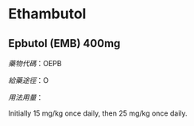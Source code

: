 # Ethambutol

## Epbutol \(EMB\) 400mg

_藥物代碼_：OEPB

_給藥途徑_：O

_用法用量_：

Initially 15 mg/kg once daily, then 25 mg/kg once daily.

